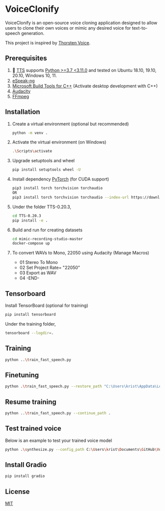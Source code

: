 # VoiceClonify

VoiceClonify is an open-source voice cloning application designed to allow users to clone their own voices or mimic any desired voice for text-to-speech generation.

This project is inspired by [Thorsten Voice](https://www.youtube.com/watch?v=bJjzSo_fOS8&ab_channel=Thorsten-Voice).

## Prerequisites 

1. 🐸 [TTS](https://github.com/coqui-ai/TTS) supports [Python >=3.7 <3.11.0](https://www.python.org/downloads/) and tested on Ubuntu 18.10, 19.10, 20.10, Windows 10, 11.
2. [eSpeak-ng](https://github.com/espeak-ng/espeak-ng/releases/tag/1.51)
3. [Microsoft Build Tools for C++](https://visualstudio.microsoft.com/visual-cpp-build-tools/) (Activate desktop development with C++)
4. [Audacity](https://www.audacityteam.org/download/)
5. [FFmpeg](https://www.ffmpeg.org/download.html)

## Installation

1. Create a virtual environment (optional but recommended)
    ```bash
    python -m venv .
    ```

2. Activate the virtual environment (on Windows)
    ```bash
    .\Scripts\activate
    ```

3. Upgrade setuptools and wheel
    ```bash
    pip install setuptools wheel -U
    ```

4. Install dependency [PyTorch](https://pytorch.org/get-started/locally/) (for CUDA support)
    ```bash
    pip3 install torch torchvision torchaudio
    OR
    pip3 install torch torchvision torchaudio --index-url https://download.pytorch.org/whl/cu121
    ```

5. Under the folder TTS-0.20.3,
    ```bash
    cd TTS-0.20.3
    pip install -e .
    ```

6. Build and run for creating datasets
    ```bash
    cd mimic-recording-studio-master
    docker-compose up
    ```

7. To convert WAVs to Mono, 22050 using Audacity (Manage Macros)
    - 01 Stereo To Mono 
    - 02 Set Project Rate= "22050"
    - 03 Export as WAV
    - 04 -END-

## Tensorboard

Install TensorBoard (optional for training)
```bash
pip install tensorboard
```
Under the training folder,
```bash
tensorboard --logdir=.
```

## Training

```bash
python ..\train_fast_speech.py
```

## Finetuning

```bash
python .\train_fast_speech.py --restore_path "C:\Users\krist\AppData\Local\tts\tts_models--en--ljspeech--fast_pitch\model_file.pth" --coqpit.run_name "fast_speech_finetuning"
```

## Resume training

```bash
python ..\train_fast_speech.py --continue_path .
```

## Test trained voice

Below is an example to test your trained voice model

```bash
python .\synthesize.py --config_path C:\Users\krist\Documents\GitHub\VoiceClonify\kengli_training_space\vits-default-phonemizer\config.json --model_path C:\Users\krist\Documents\GitHub\VoiceClonify\kengli_training_space\vits-default-phonemizer\checkpoint_50000.pth --text "The quick brown fox jumps over the lazy dog!" --out_path C:\Users\krist\Documents\GitHub\VoiceClonify\kengli_training_space\vitts.wav
```

## Install Gradio
```bash
pip install gradio
```

## License
[MIT](https://choosealicense.com/licenses/mit/)
